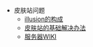 <!-- _sidebar.md -->

* 皮肤站问题
  * [illusion的构成](/ProjectDocs/ask.md) <!--注意这里是相对路径-->
  * [皮肤站的基础解决办法](/ProjectDocs/skin.md)
  * [服务器WIKI](/ProjectDocs/server.md)
